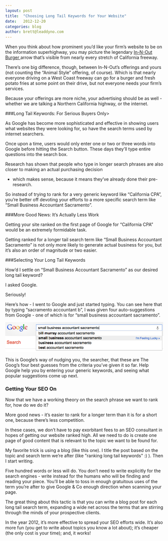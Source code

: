 ```yaml
---
layout: post
title:  "Choosing Long Tail Keywords for Your Website"
date:   2012-12-20
categories: blog
author: brett@leaddyno.com
---
```


When you think about how prominent you’d like your firm’s website to be on the information superhighway, you may picture 
the legendary <a href="http://www.in-n-out.com/">In-N-Out Burger </a>arrow that’s visible from nearly every stretch of 
California freeway.

There’s one big difference, though, between In-N-Out’s offerings and yours (not counting the “Animal Style” offering, of 
course).  Which is that nearly everyone driving on a West Coast freeway can go for a burger and fresh potato fries at 
some point on their drive, but not everyone needs your firm’s services.

Because your offerings are more niche, your advertising should be as well - whether we are talking a Northern California
highway, or the internet.

###Long Tail Keywords: For Serious Buyers Only>

As Google has become more sophisticated and effective in showing users what websites they were looking for, so have the
search terms used by internet searchers.

Once upon a time, users would only enter one or two or three words into Google before hitting the Search button.  These
days they’ll type entire questions into the search box.

Research has shown that people who type in longer search phrases are also closer to making an actual purchasing decision
- which makes sense, because it means they’ve already done their pre-research.

So instead of trying to rank for a very generic keyword like “California CPA”, you’re better off devoting your efforts
to a more specific search term like “Small Business Accountant Sacramento”.

###More Good News: It’s Actually Less Work

Getting your site ranked on the first page of Google for “California CPA” would be an extremely formidable task.

Getting ranked for a longer tail search term like “Small Business Accountant Sacramento” is not only more likely to
generate actual business for you, but it’s also an order of magnitude or two easier.

###Selecting Your Long Tail Keywords

How’d I settle on “Small Business Accountant Sacramento” as our desired long tail keyword?

I asked Google.

Seriously!

Here’s how - I went to Google and just started typing.  You can see here that by typing “sacramento accountant b”, I was
given four auto-suggestions from Google - one of which is for “small business accountant sacramento”.

![Google Autocomplete](/img/Google_Autocomplete_CPA_Sac.png)

This is Google’s way of nudging you, the searcher, that these are The Goog’s four best guesses from the criteria you’ve
given it so far.  Help Google help you by entering your generic keywords, and seeing what popular suggestions come up next.

### Getting Your SEO On

Now that we have a working theory on the search phrase we want to rank for, how do we do it?

More good news - it’s easier to rank for a longer term than it is for a short one, because there’s less competition.

In these cases, we don’t have to pay exorbitant fees to an SEO consultant in hopes of getting our website ranked high.
All we need to do is create one page of good content that is relevant to the topic we want to be found for.

My favorite trick is using a blog (like this one).  I title the post based on the topic and search term we’re after
(like "ranking long tail keywords" :) ).  Then I start writing.

Five hundred words or less will do.  You don’t need to write explicitly for the search engines - write instead for the
humans who will be finding and reading your piece.  You’ll be able to toss in enough gratuitous uses of the term you’re
after to give Google & Co enough direction when scanning your page.

The great thing about this tactic is that you can write a blog post for each long tail search term, expanding a wide
net across the terms that are stirring through the minds of your prospective clients.

In the year 2012, it’s more effective to spread your SEO efforts wide.  It’s also more fun (you get to write about
topics you know a lot about); it’s cheaper (the only cost is your time); and, it works!
